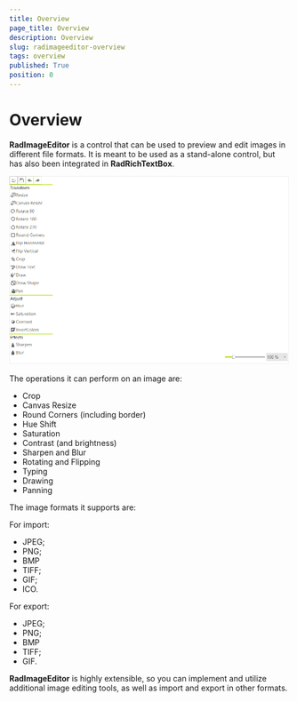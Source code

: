 ```yaml
---
title: Overview
page_title: Overview
description: Overview
slug: radimageeditor-overview
tags: overview
published: True
position: 0
---
```


# Overview

__RadImageEditor__ is a control that can be used to preview and edit images in different file formats. It is meant to be used as a stand-alone control, but has also been integrated in __RadRichTextBox__.

![](images/image-editor-overview001.png)

The operations it can perform on an image are: 

* Crop 
* Canvas Resize
* Round Corners (including border)
* Hue Shift
* Saturation
* Contrast (and brightness) 
* Sharpen and Blur
* Rotating and Flipping
* Typing
* Drawing
* Panning

The image formats it supports are: 

For import: 

* JPEG; 
* PNG; 
* BMP
* TIFF;
* GIF;
* ICO.


For export: 

* JPEG;
* PNG; 
* BMP
* TIFF;
* GIF.

__RadImageEditor__ is highly extensible, so you can implement and utilize additional image editing tools, as well as import and export in other formats. 

